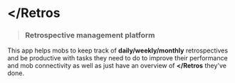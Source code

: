 # </Retros

> ### Retrospective management platform

This app helps mobs to keep track of **daily/weekly/monthly** retrospectives and be productive with tasks they need to do to improve their performance and mob connectivity as well as just have an overview of **</Retros** they've done.
